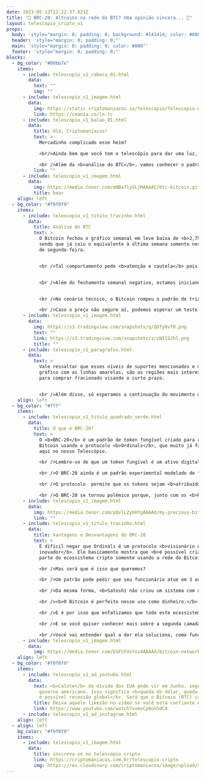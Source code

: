 ```yaml
---
date: 2023-05-12T12:22:37.821Z
title: "🤔 BRC-20: Altcoins na rede do BTC? Uma opinião sincera... 👀"
layout: telescopio_cripto_v1
props:
  body: 'style="margin: 0; padding: 0; background: #141414; color: #000"'
  header: 'style="margin: 0; padding: 0;"'
  main: 'style="margin: 0; padding: 0; color: #000"'
  footer: 'style="margin: 0; padding: 0;"'
blocks:
  - bg_color: "#00bb7e"
    items:
      - include: telescopio_v1_cabeca_01.html
        data:
          text: ""
          img: ""
      - include: telescopio_v1_imagem.html
        data:
          img: https://static.criptomaniacos.io/telescopio/Telescopio-Anuncio.png
          link: https://cmania.co/ln-tc
      - include: telescopio_v1_balao_01.html
        data:
          title: Olá, Criptomaníacos!
          text: >-
            Mercadinho complicado esse heim?

            <br/>Ainda bem que você tem o telescópio para dar uma luz, né?

            <br />Além da <b>análise do BTC</b>, vamos conhecer o padrão <b>BRC-20</b>, que é um dos causadores do aumento de taxas e da lentidão da rede do nosso precioso Bitcoin.
          link: ""
      - include: telescopio_v1_imagem.html
        data:
          img: https://media.tenor.com/mNBa7lySLjMAAAAC/btc-bitcoin.gif
          title: bear
    align: left
  - bg_color: "#f0f0f0"
    items:
      - include: telescopio_v1_titulo_tracinho.html
        data:
          title: Análise do BTC
          text: >
            O Bitcoin fechou o gráfico semanal em leve baixa de <b>2,75%</b>,
            sendo que já caiu o equivalente à última semana somente nesta manhã
            de segunda-feira. 


            <br />Tal comportamento pede <b>atenção e cautela</b> pois essa pode ser mais uma semana de uma <b>correção</b> que pode se intensificar.  


            <br />Além do fechamento semanal negativo, estamos iniciando uma <b>semana desafiadora no cenário macroeconômico</b>. Esses são dias menos voláteis que a semana anterior, mas as cotações podem sofrer, principalmente na quarta-feira, quando vai acontecer a divulgação da <b>inflação </b>dos Estados Unidos.


            <br />No cenário técnico, o Bitcoin rompeu o padrão de triângulo simétrico para baixo e agora aponta a direção rumo ao <b>27k</b>, que pode ser testado a qualquer momento e vai ser a região mais importante da semana. 

            <br />Caso o preço não segure aí, podemos esperar um teste na média de 100p no gráfico diário, atualmente na casa dos <b>$26.100</b>. 
      - include: telescopio_v1_imagem.html
        data:
          img: https://s3.tradingview.com/snapshots/q/QDTy8vT0.png
          text: ""
          link: https://s3.tradingview.com/snapshots/z/zNIlGJhl.png
          title: ""
      - include: telescopio_v1_paragrafos.html
        data:
          text: >
            Vale ressaltar que esses níveis de suportes mencionados e marcado no
            gráfico com as linhas amarelas, são as regiões mais interessantes
            para comprar fracionado visando o curto prazo. 


            <br />Além disso, só esperamos a continuação do movimento de alta, com o Bitcoin conseguindo superar novamente as linhas vermelhas entre  <b>$28.600 e $29.000</b>.
    align: left
  - bg_color: "#fff"
    items:
      - include: telescopio_v1_titulo_quadrado_verde.html
        data:
          title: O que é BRC-20?
          text: >
            O <b>BRC-20</b> é um padrão de token fungível criado para a rede
            Bitcoin usando o protocolo <b>Ordinals</b>, que muito já falamos
            aqui no nosso Telescópio.

            <br />Lembre-se de que um token fungível é um ativo digital que <b>pode ser trocado por outro ativo digital idêntico</b>. Então aqui a gente não está mais falando de criar coleções e itens de arte na rede, mas sim criar e transacionar <b>altcoins dentro da blockchain do BTC</b>.

            <br />O BRC-20 ainda é um padrão experimental modelado de forma que lembra o padrão <b>ERC-20 do Ethereum</b>, mas é mais simples e nem precisa de um contrato inteligente complexo como altcoins de outras redes.

            <br />O protocolo  permite que os tokens sejam <b>atribuídos a satoshis</b> e depois negociados ou trocados com outros, assim como com outros tokens.

            <br />O BRC-20 se tornou polêmico porque, junto com os <b>NFTs</b> que também são criados com o Ordinals, tem sido o principal <b>causador do aumento do preço das taxas da rede e a longa fila de espera</b> para se concluir transações. 
      - include: telescopio_v1_imagem.html
        data:
          img: https://media.tenor.com/pQvlLZyhHYgAAAAd/my-precious-bitcoin.gif
          link: ""
      - include: telescopio_v1_titulo_tracinho.html
        data:
          title: Vantagens e Desvantagens do BRC-20
          text: >
            É difícil negar que Ordinals é um protocolo <b>visionário e
            inovador</b>. Ele basicamente mostra que <b>é possível criar a maior
            parte do ecossistema cripto somente usando a rede do Bitcoin</b>.

            <br />Mas será que é isso que queremos?

            <br />Um patrão pode pedir que seu funcionário atue em 3 ou 4 funções diferentes, mas será que ele vai ter o mesmo rendimento do que se ele estivesse<b> focado apenas em sua função principal</b>? E se pedirmos então o mesmo funcionário para fazer tarefas que ele não teve formação nem interesse para isso?

            <br />Da mesma forma, <b>Satoshi não criou um sistema com a intenção de abrigar todas as ideias e evoluções tecnológicas</b> atuais e futuras… ele só queria uma forma de dinheiro que funcionasse bem sem a dependência de intermediários ou controle de governos.

            <br /><b>O Bitcoin é perfeito nesse uso como dinheiro.</b>

            <br />E é por isso que enfatizamos que todo este ecossistema criado em torno do Bitcoin é <b>positivo</b>, mas que deve usar <b>redes paralelas</b> para isso, o que chamamos de <b>segundas camadas</b>.

            <br />E se você quiser conhecer mais sobre a segunda camada mais popular do Bitcoin, o time de Research da Criptomaníacos criou um relatório espetacular sobre a <b>Lightning Network</b>.

            <br />Você vai entender qual a dor ela soluciona, como funciona e conhecer aplicações reais! Para ler é <a href="https://cmania.co/ln-tc" target="_blank">só clicar aqui no link.</a>
      - include: telescopio_v1_imagem.html
        data:
          img: https://media.tenor.com/bSFCF4xYoz4AAAAd/bitcoin-network.gif
    align: left
  - bg_color: "#f0f0f0"
    items:
      - include: telescopio_v1_ad_youtube.html
        data:
          text: <b>Calote</b> da dívida dos EUA pode vir em Junho, segundo o próprio
            governo americano. Isso significa <b>queda do dólar, queda das ações
            e possível recessão global</b>. Será que o Bitcoin (BTC) cai junto?
          title: Deixa aquele likezão no vídeo se você está confiante no BTC!
          link: https://www.youtube.com/watch?v=msCp0oS5dC4
      - include: telescopio_v1_ad_instagram.html
    align: left
  - align: left
    bg_color: "#f0f0f0"
    items:
      - include: telescopio_v1_imagem.html
        data:
          title: inscreva-se no telescópio cripto
          link: https://criptomaniacos.com.br/telescopio-cripto
          img: https://res.cloudinary.com/criptomaniacos/image/upload/v1662133224/telescopio/inscreva-se-telescopio.png
---
```

